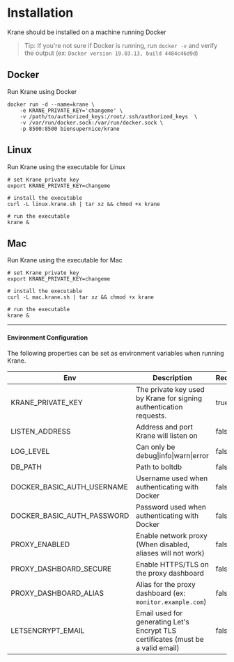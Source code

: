 # Installation

Krane should be installed on a machine running Docker

> Tip: If you're not sure if Docker is running, run `docker -v` and verify the output (ex: `Docker version 19.03.13, build 4484c46d9d`)

## Docker

Run Krane using Docker

```
docker run -d --name=krane \
    -e KRANE_PRIVATE_KEY='changeme' \
    -v /path/to/authorized_keys:/root/.ssh/authorized_keys  \
    -v /var/run/docker.sock:/var/run/docker.sock \
    -p 8500:8500 biensupernice/krane
```

## Linux

Run Krane using the executable for Linux

```
# set Krane private key
export KRANE_PRIVATE_KEY=changeme

# install the executable
curl -L linux.krane.sh | tar xz && chmod +x krane

# run the executable
krane &
```

## Mac

Run Krane using the executable for Mac

```
# set Krane private key
export KRANE_PRIVATE_KEY=changeme

# install the executable
curl -L mac.krane.sh | tar xz && chmod +x krane

# run the executable
krane &
```

---

#### Environment Configuration

The following properties can be set as environment variables when running Krane.

| Env                        | Description                                                                      | Required | Default        |
| -------------------------- | -------------------------------------------------------------------------------- | -------- | -------------- |
| KRANE_PRIVATE_KEY          | The private key used by Krane for signing authentication requests.               | true     |                |
| LISTEN_ADDRESS             | Address and port Krane will listen on                                            | false    | 127.0.0.1:8500 |
| LOG_LEVEL                  | Can only be debug\|info\|warn\|error                                             | false    | info           |
| DB_PATH                    | Path to boltdb                                                                   | false    | /tmp/krane.db  |
| DOCKER_BASIC_AUTH_USERNAME | Username used when authenticating with Docker                                    | false    |                |
| DOCKER_BASIC_AUTH_PASSWORD | Password used when authenticating with Docker                                    | false    |                |
| PROXY_ENABLED              | Enable network proxy (When disabled, aliases will not work)                      | false    | true           |
| PROXY_DASHBOARD_SECURE     | Enable HTTPS/TLS on the proxy dashboard                                          | false    | false          |
| PROXY_DASHBOARD_ALIAS      | Alias for the proxy dashboard (ex: `monitor.example.com`)                        | false    |                |
| LETSENCRYPT_EMAIL          | Email used for generating Let's Encrypt TLS certificates (must be a valid email) | false    |                |
